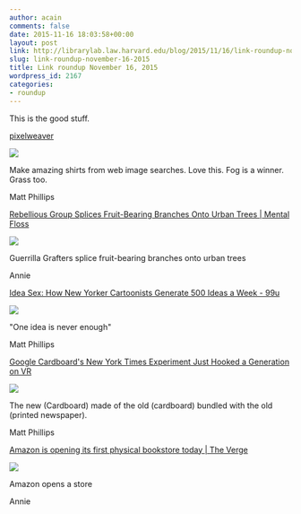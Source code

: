 ```yaml
---
author: acain
comments: false
date: 2015-11-16 18:03:58+00:00
layout: post
link: http://librarylab.law.harvard.edu/blog/2015/11/16/link-roundup-november-16-2015/
slug: link-roundup-november-16-2015
title: Link roundup November 16, 2015
wordpress_id: 2167
categories:
- roundup
---
```


This is the good stuff.

[pixelweaver](http://sosolimited.com/#pixelweaver)

[![](http://librarylab.law.harvard.edu/roundup/images/564a1a8e2d694.png)](http://sosolimited.com/#pixelweaver)

Make amazing shirts from web image searches. Love this. Fog is a winner. Grass too.

Matt Phillips

[Rebellious Group Splices Fruit-Bearing Branches Onto Urban Trees | Mental Floss](http://mentalfloss.com/article/70938/rebellious-group-splices-fruit-bearing-branches-urban-trees)

[![](http://librarylab.law.harvard.edu/roundup/images/56424a0ea19a4.png)](http://mentalfloss.com/article/70938/rebellious-group-splices-fruit-bearing-branches-urban-trees)

Guerrilla Grafters splice fruit-bearing branches onto urban trees

Annie

[Idea Sex: How New Yorker Cartoonists Generate 500 Ideas a Week - 99u](http://99u.com/articles/52154/idea-sex-how-new-yorker-cartoonists-generate-500-ideas-a-week)

[![](http://librarylab.law.harvard.edu/roundup/images/56420d728f6b8.png)](http://99u.com/articles/52154/idea-sex-how-new-yorker-cartoonists-generate-500-ideas-a-week)

"One idea is never enough"

Matt Phillips

[Google Cardboard's New York Times Experiment Just Hooked a Generation on VR](http://www.wired.com/2015/11/google-cardboards-new-york-times-experiment-just-hooked-a-generation-on-vr/)

[![](http://librarylab.law.harvard.edu/roundup/images/56420a5069097.png)](http://www.wired.com/2015/11/google-cardboards-new-york-times-experiment-just-hooked-a-generation-on-vr/)

The new (Cardboard) made of the old (cardboard) bundled with the old (printed newspaper). 

Matt Phillips

[Amazon is opening its first physical bookstore today | The Verge](http://www.theverge.com/2015/11/2/9661556/amazon-books-first-physical-bookstore-opening-seattle)

[![](http://librarylab.law.harvard.edu/roundup/images/563904278147d.png)](http://www.theverge.com/2015/11/2/9661556/amazon-books-first-physical-bookstore-opening-seattle)

Amazon opens a store

Annie
